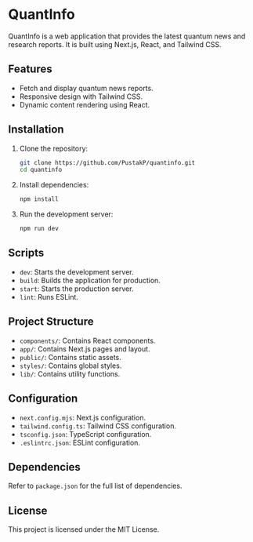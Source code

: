 # QuantInfo

QuantInfo is a web application that provides the latest quantum news and research reports. It is built using Next.js, React, and Tailwind CSS.

## Features

- Fetch and display quantum news reports.
- Responsive design with Tailwind CSS.
- Dynamic content rendering using React.

## Installation

1. Clone the repository:
    ```sh
    git clone https://github.com/PustakP/quantinfo.git
    cd quantinfo
    ```

2. Install dependencies:
    ```sh
    npm install
    ```

3. Run the development server:
    ```sh
    npm run dev
    ```

## Scripts

- `dev`: Starts the development server.
- `build`: Builds the application for production.
- `start`: Starts the production server.
- `lint`: Runs ESLint.

## Project Structure

- `components/`: Contains React components.
- `app/`: Contains Next.js pages and layout.
- `public/`: Contains static assets.
- `styles/`: Contains global styles.
- `lib/`: Contains utility functions.

## Configuration

- `next.config.mjs`: Next.js configuration.
- `tailwind.config.ts`: Tailwind CSS configuration.
- `tsconfig.json`: TypeScript configuration.
- `.eslintrc.json`: ESLint configuration.

## Dependencies

Refer to `package.json` for the full list of dependencies.

## License

This project is licensed under the MIT License.
